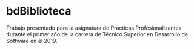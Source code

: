 # bdBiblioteca
Trabajo presentado para la asignatura de Prácticas Profesionalizantes durante el primer año de la carrera de Técnico Superior en Desarrollo de Software en el 2019.
